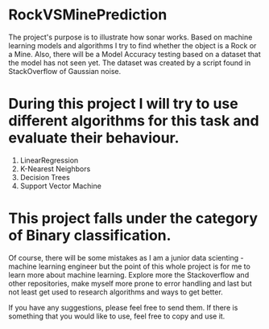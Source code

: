 # RockVSMinePrediction

The project's purpose is to illustrate how sonar works. Based on machine learning models and algorithms I try to find whether the object is a Rock or a Mine.
Also, there will be a Model Accuracy testing based on a dataset that the model has not seen yet. The dataset was created by a script found in StackOverflow of 
Gaussian noise.

# During this project I will try to use different algorithms for this task and evaluate their behaviour.
1. LinearRegression
2. K-Nearest Neighbors
3. Decision Trees
4. Support Vector Machine

# This project falls under the category of Binary classification.

Of course, there will be some mistakes as I am a junior data scienting - machine learning engineer but the point of this whole project is for me to learn more 
about machine learning. Explore more the Stackoverflow and other repositories, make myself more prone to error handling and last but not least get used to research
algorithms and ways to get better.

If you have any suggestions, please feel free to send them. If there is something that you would like to use, feel free to copy and use it.
